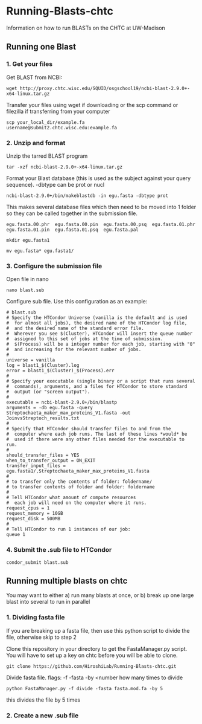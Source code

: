 # Running-Blasts-chtc
Information on how to run BLASTs on the CHTC at UW-Madison

## Running one Blast
### 1. Get your files
Get BLAST from NCBI:

    wget http://proxy.chtc.wisc.edu/SQUID/osgschool19/ncbi-blast-2.9.0+-x64-linux.tar.gz
    
Transfer your files using wget if downloading or the scp command or filezilla if transferring from your computer

    scp your_local_dir/example.fa username@submit2.chtc.wisc.edu:example.fa
    
### 2. Unzip and format
Unzip the tarred BLAST program

    tar -xzf ncbi-blast-2.9.0+-x64-linux.tar.gz
    
Format your Blast database (this is used as the subject against your query sequence). -dbtype can be prot or nucl

    ncbi-blast-2.9.0+/bin/makeblastdb -in egu.fasta -dbtype prot 

This makes several database files which then need to be moved into 1 folder so they can be called together in the submission file.

    egu.fasta.00.phr  egu.fasta.00.pin  egu.fasta.00.psq  egu.fasta.01.phr  egu.fasta.01.pin  egu.fasta.01.psq  egu.fasta.pal
    
    mkdir egu.fasta1
    
    mv egu.fasta* egu.fasta1/
    
### 3. Configure the submission file
Open file in nano

    nano blast.sub

Configure sub file. Use this configuration as an example:

    # blast.sub
    # Specify the HTCondor Universe (vanilla is the default and is used
    #  for almost all jobs), the desired name of the HTCondor log file,
    #  and the desired name of the standard error file.
    #  Wherever you see $(Cluster), HTCondor will insert the queue number
    #  assigned to this set of jobs at the time of submission.
    #  $(Process) will be a integer number for each job, starting with "0"
    #  and increasing for the relevant number of jobs.
    #
    universe = vanilla
    log = blast1_$(Cluster).log
    error = blast1_$(Cluster)_$(Process).err
    #
    # Specify your executable (single binary or a script that runs several
    #  commands), arguments, and a files for HTCondor to store standard
    #  output (or "screen output").
    #
    executable = ncbi-blast-2.9.0+/bin/blastp
    arguments = -db egu.fasta -query Streptochaeta_maker_max_proteins_V1.fasta -out JoinvsStreptoch_results.txt
    #
    # Specify that HTCondor should transfer files to and from the
    #  computer where each job runs. The last of these lines *would* be
    #  used if there were any other files needed for the executable to run.
    #
    should_transfer_files = YES
    when_to_transfer_output = ON_EXIT
    transfer_input_files = egu.fasta1/,Streptochaeta_maker_max_proteins_V1.fasta
    # 
    # to transfer only the contents of folder: foldername/ 
    # to transfer contents of folder and folder: foldername
    #
    # Tell HTCondor what amount of compute resources
    #  each job will need on the computer where it runs.
    request_cpus = 1
    request_memory = 10GB
    request_disk = 500MB
    #
    # Tell HTCondor to run 1 instances of our job:
    queue 1
    
### 4. Submit the .sub file to HTCondor

    condor_submit blast.sub
    
## Running multiple blasts on chtc
You may want to either a) run many blasts at once, or b) break up one large blast into several to run in parallel

### 1. Dividing fasta file
If you are breaking up a fasta file, then use this python script to divide the file, otherwise skip to step 2

Clone this repository in your directory to get the FastaManager.py script. You will have to set up a key on chtc before you will be able to clone.

    git clone https://github.com/HiroshiLab/Running-Blasts-chtc.git
    
Divide fasta file. flags: -f <function> -fasta <fasta file> -by <number how many times to divide

    python FastaManager.py -f divide -fasta fasta.mod.fa -by 5
    
this divides the file by 5 times

### 2. Create a new .sub file

    


